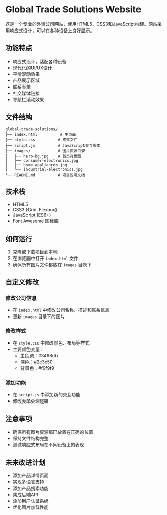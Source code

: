 # Global Trade Solutions Website

这是一个专业的外贸公司网站，使用HTML5、CSS3和JavaScript构建。网站采用响应式设计，可以在各种设备上良好显示。

## 功能特点

- 响应式设计，适配各种设备
- 现代化的UI/UX设计
- 平滑滚动效果
- 产品展示区域
- 联系表单
- 社交媒体链接
- 导航栏滚动效果

## 文件结构

```
global-trade-solutions/
├── index.html          # 主页面
├── style.css          # 样式文件
├── script.js          # JavaScript交互脚本
├── images/            # 图片资源目录
│   ├── hero-bg.jpg    # 首页背景图
│   ├── consumer-electronics.jpg
│   ├── home-appliances.jpg
│   └── industrial-electronics.jpg
└── README.md          # 项目说明文档
```

## 技术栈

- HTML5
- CSS3 (Grid, Flexbox)
- JavaScript (ES6+)
- Font Awesome 图标库

## 如何运行

1. 克隆或下载项目到本地
2. 在浏览器中打开 `index.html` 文件
3. 确保所有图片文件都放在 `images` 目录下

## 自定义修改

### 修改公司信息
- 在 `index.html` 中修改公司名称、描述和联系信息
- 更新 `images` 目录下的图片

### 修改样式
- 在 `style.css` 中修改颜色、布局等样式
- 主要颜色变量：
  - 主色调：#3498db
  - 深色：#2c3e50
  - 背景色：#f9f9f9

### 添加功能
- 在 `script.js` 中添加新的交互功能
- 修改表单处理逻辑

## 注意事项

- 确保所有图片资源都已放置在正确的位置
- 保持文件结构完整
- 测试响应式布局在不同设备上的表现

## 未来改进计划

- 添加产品详情页面
- 实现多语言支持
- 添加产品搜索功能
- 集成后端API
- 添加用户认证系统
- 优化图片加载性能 